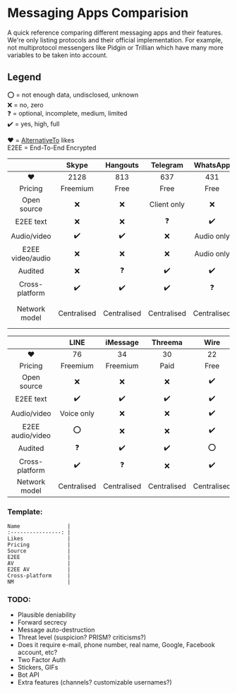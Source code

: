 # Messaging Apps Comparision
A quick reference comparing different messaging apps and their features.
We're only listing protocols and their official implementation. For example, not multiprotocol messengers like Pidgin or Trillian which have many more variables to be taken into account.

## Legend
:o: = not enough data, undisclosed, unknown  
:x: = no, zero  
:question: = optional, incomplete, medium, limited  
:heavy_check_mark: = yes, high, full

:heart: = [AlternativeTo](https://alternativeto.net/) likes  
E2EE = End-To-End Encrypted

|                  | Skype              | Hangouts           | Telegram           | WhatsApp           | Viber              | Tox                | Signal             |  
| :--------------: | :----------------: | :----------------: | :----------------: | :----------------: | :----------------: | :----------------: | :----------------: |  
| :heart:          | 2128               | 813                | 637                | 431                | 246                | 214                | 155                |  
| Pricing          | Freemium           | Free               | Free               | Free               | Freemium           | Free               | Free               |
| Open source      | :x:                | :x:                | Client only        | :x:                | :x:                | :heavy_check_mark: | :heavy_check_mark: |  
| E2EE text        | :x:                | :x:                | :question:         | :heavy_check_mark: | :heavy_check_mark: | :heavy_check_mark: | :heavy_check_mark: |  
| Audio/video      | :heavy_check_mark: | :heavy_check_mark: | :x:                | Audio only         | Audio only         | :heavy_check_mark: | Audio only         |  
| E2EE video/audio | :x:                | :x:                | :x:                | Audio only         | :x:                | :heavy_check_mark: | Audio only         |  
| Audited          | :x:                | :question:         | :heavy_check_mark: | :heavy_check_mark: | :heavy_check_mark: | :x:                | :heavy_check_mark: |
| Cross-platform   | :heavy_check_mark: | :heavy_check_mark: | :heavy_check_mark: | :question:         | :heavy_check_mark: | :heavy_check_mark: | :question:         |  
| Network model    | Centralised        | Centralised        | Centralised        | Centralised        | Centralised        | Peer-to-peer       | Centralised        |  


|                  | LINE               | iMessage           | Threema            | Wire               | Vector             | 
| :--------------: | :----------------: | :----------------: | :----------------: | :----------------: | :----------------: | 
| :heart:          | 76                 | 34                 | 30                 | 22                 | 17                 | 
| Pricing          | Freemium           | Freemium           | Paid               | Free               | Free               | 
| Open source      | :x:                | :x:                | :x:                | :heavy_check_mark: | :heavy_check_mark: | 
| E2EE text        | :heavy_check_mark: | :heavy_check_mark: | :heavy_check_mark: | :heavy_check_mark: | :heavy_check_mark: | 
| Audio/video      | Voice only         | :x:                | :x:                | :heavy_check_mark: | :heavy_check_mark: | 
| E2EE audio/video | :o:                | :x:                | :x:                | :heavy_check_mark: | :heavy_check_mark: | 
| Audited          | :question:         | :heavy_check_mark: | :heavy_check_mark: | :o:                | :x:                |
| Cross-platform   | :heavy_check_mark: | :question:         | :x:                | :heavy_check_mark: | :heavy_check_mark: | 
| Network model    | Centralised        | Centralised        | Centralised        | Centralised        | Federated          | 

### Template:
```
Name               | 
:----------------: | 
Likes              | 
Pricing            | 
Source             | 
E2EE               | 
AV                 | 
E2EE AV            | 
Cross-platform     | 
NM                 | 
```

### TODO:
- Plausible deniability
- Forward secrecy
- Message auto-destruction
- Threat level (suspicion? PRISM? criticisms?)
- Does it require e-mail, phone number, real name, Google, Facebook account, etc?
- Two Factor Auth
- Stickers, GIFs
- Bot API
- Extra features (channels? customizable usernames?)
